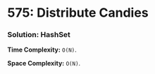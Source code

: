 # 575: Distribute Candies

### Solution: HashSet
**Time Complexity:** `O(N)`.

**Space Complexity:** `O(N)`.